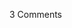 <span class="commentheader">3 Comments</span>

<!--


<div class="commentdivider">
<span class="commentauthorbox">Posted by <a href="http://www.pascal.com/cgi-bin/mt/mt-comments.cgi?__mode=red&id=855">jon</a></span>
<span class="commentdatebox">Tuesday, November  9, 2004</span>
<span class="commenttimebox"> 2:06 PM</span>
</div>
<div class="commentbody">At this point, I am convinced that the election was stolen.

Here are just a few examples that were known on Nov 5 and included in a letter to the GAO by 3 members of Congress:

In Columbus, Ohio, an electronic voting system gave President Bush nearly 4,000 extra votes. “Machine Error Gives Bush Extra Ohio Votes,” Associated Press, November 5.

An electronic tally of a South Florida gambling ballot initiative failed to record thousands of votes. “South Florida OKs Slot Machines Proposal,” Id.

In one North Carolina county, more than 4,500 votes were lost because officials mistakenly believed a computer that stored ballots could hold more data that it did. “Machine Error Gives Bush Extra Ohio Votes,” Id.

In San Francisco, a glitch occurred with voting machines software that resulted in some votes being left uncounted. Id.

In Florida, there was a substantial drop off in Democratic votes in proportion to voter registration in counties utilizing optical scan machines that was apparently not present in counties using other mechanisms. <a href="http://ustogether.org/election04/florida_vote_patt.htm">http://ustogether.org/election04/florida_vote_patt.htm</a>

The House Judiciary Committee Democratic staff has received numerous reports from Youngstown, Ohio that voters who attempted to cast a vote for John Kerry on electronic voting machines saw that their votes were instead recorded as votes for George W. Bush. In South Florida, Congressman Wexler�s staff received numerous reports from voters in Palm Beach, Broward and Dade Counties that they attempted to select John Kerry but George Bush appeared on the screen. CNN has reported that a dozen voters in six states, particularly Democrats in Florida, reported similar problems. This was among over one thousand such problems reported. “Touchscreen Voting Problems Reported,” Associated Press, November 5.

Excessively long lines were a frequent problem throughout the nation in Democratic precincts, particularly in Florida and Ohio. In one Ohio voting precinct serving students from Kenyon College, some voters were required to wait more than eight hours to vote. “All Eyes on Ohio,” Dan Lothian, CNN, November 3, <a href="http://www.cnn.com/2004/ALLPOLITICS/blog/1...blog/index.htm..">http://www.cnn.com/2004/ALLPOLITICS/blog/1…blog/index.htm..</a>

here are a few links for more info:

<a href="http://bellaciao.org/en/article.php3?id_article=4194">http://bellaciao.org/en/article.php3?id_article=4194</a>

<a href="http://www.democraticunderground.com/discuss/duboard.php?az=view_all&address=104x2636130">http://www.democraticunderground.com/discuss/duboard.php?az=view_all&address=104x2636130</a></div>

<div class="commentdivider">
<span class="commentauthorbox">Posted by an anonymous coward</span>
<span class="commentdatebox">Wednesday, November 10, 2004</span>
<span class="commenttimebox"> 9:45 PM</span>
</div>
<div class="commentbody">its pretty kool that i found a website that is my name!!      i was wondering are you a person or what is the?  is this like a website for something or is this a persons actual page?     </div>
<div class="commentdivider">
<span class="commentauthorbox">Posted by an anonymous coward</span>
<span class="commentdatebox">Wednesday, November 10, 2004</span>
<span class="commenttimebox"> 9:50 PM</span>
</div>
<div class="commentbody">it was a rip that bush won. he only won because all the rich ass people want to get more money while the people who are not financially stable get worse. i feel that we should have a new election, mostly after we kick bush out of the compotion!!! yup i think a women should be president.   i herd that clintons wife was running but she didnt make it to the stage for her to run. i also think a black man or women should be president because we need change in America, its only becoming a war zone!!!   but this is not my matter!!! cause i CANT VOTE!! </div> -->
